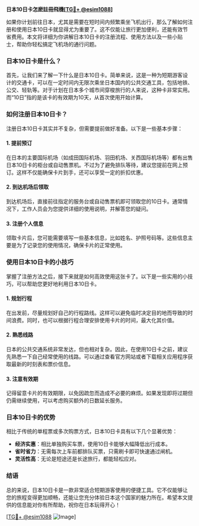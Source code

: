 **日本10日卡怎麽註冊飛機[[TG💪+ @esim1088](https://t.me/s/esim1088)]**

如果你计划前往日本，尤其是需要在短时间内频繁乘坐飞机出行，那么了解如何注册和使用日本10日卡就显得尤为重要了。这不仅能让旅行更加便利，还能有效节省费用。本文将详细为你讲解日本10日卡的注册流程、使用方法以及一些小贴士，帮助你轻松搞定飞机场的通行问题。

### 日本10日卡是什么？

首先，让我们来了解一下什么是日本10日卡。简单来说，这是一种为短期游客设计的交通卡，可以在一定时间内无限次乘坐日本国内的公共交通工具，包括地铁、公交、轻轨等。对于计划在日本多个城市间穿梭旅行的人来说，这种卡非常实用。而“10日”指的是该卡的有效期为10天，从首次使用开始计算。

### 如何注册日本10日卡？

注册日本10日卡其实并不复杂，但需要提前做好准备。以下是一些基本步骤：

#### 1. 提前预订

在日本的主要国际机场（如成田国际机场、羽田机场、关西国际机场等）都有出售日本10日卡的柜台或自动售票机。不过为了避免排队等待，建议您提前在网上预订。这样不仅能确保卡片到手，还可以享受一定的折扣优惠。

#### 2. 到达机场后领取

到达机场后，直接前往指定的服务台或自动售票机即可领取您的10日卡。通常情况下，工作人员会为您提供详细的使用说明，并解答您的疑问。

#### 3. 注册个人信息

领取卡片后，您可能需要填写一些基本信息，比如姓名、护照号码等。这些信息主要是为了记录您的使用情况，确保卡片的正常使用。

### 使用日本10日卡的小技巧

掌握了注册方法之后，接下来就是如何高效使用这张卡了。以下是一些实用的小技巧，可以帮助您更好地利用日本10日卡。

#### 1. 规划行程

在出发前，尽量规划好自己的行程路线。这样可以避免临时决定目的地而导致的时间浪费。同时，也可以根据行程合理安排使用卡片的时间，最大化其价值。

#### 2. 熟悉线路

日本的公共交通系统非常发达，但也相对复杂。因此，在使用10日卡之前，建议先熟悉一下自己经常使用的线路。可以通过查看官方网站或者下载相关应用程序获取最新的时刻表和票价信息。

#### 3. 注意有效期

记得留意卡片的有效期限，以免因疏忽而造成不必要的麻烦。如果发现即将过期但仍需继续使用，可以考虑购买额外的日数延长服务。

### 日本10日卡的优势

相比于传统的单程票或多次购票方式，日本10日卡具有以下几个显著优势：

- **经济实惠**：相比单独购买车票，使用10日卡能够大幅降低出行成本。
- **省时省力**：无需每次上车前都排队买票，只需刷卡即可快速通过闸机。
- **灵活性高**：无论是短途还是长途旅行，都能轻松应对。

### 结语

总的来说，日本10日卡是一款非常适合短期游客使用的便捷工具。它不仅能够让您的旅程变得更加顺畅，还能让您充分体验日本这个国家的魅力所在。希望本文提供的信息能对你有所帮助，祝你在日本玩得开心！

[[TG💪+ @esim1088](https://t.me/s/esim1088) ![Image](https://i.postimg.cc/4NQfJmqS/Snipaste-2025-05-13-00-14-12.png)]